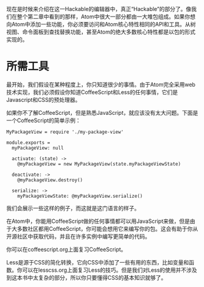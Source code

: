 <!-- 译者：Github@wizardforcel -->

现在是时候来介绍在这一Hackable的编辑器中，真正“Hackable”的部分了。像我们在整个第二章中看到的那样，Atom中很大一部分都由一大堆包组成。如果你想向Atom中添加一些功能，你必须要访问和Atom核心特性相同的API和工具。从树视图、命令面板到查找替换功能，甚至Atom的绝大多数核心特性都是以包的形式实现的。

# 所需工具 #

最开始，我们假设在某种程度上，你只知道很少的事情。由于Atom完全采用web技术实现，我们必须假设你知道CoffeeScript和Less的任何事情，它们是Javascript和CSS的预处理器。

如果你不了解CoffeeScript，但是熟悉JavaScript，就应该没有太大问题。下面是一个CoffeeScript的简单示例：

```
MyPackageView = require './my-package-view'

module.exports =
  myPackageView: null

  activate: (state) ->
    @myPackageView = new MyPackageView(state.myPackageViewState)

  deactivate: ->
    @myPackageView.destroy()

  serialize: ->
    myPackageViewState: @myPackageView.serialize()
```

我们会展示一些这样的例子，而这就是这门语言的样子。

在Atom中，你能用CoffeeScript做的任何事情都可以用JavaScript来做，但是由于大多数社区都用CoffeeScript，你可能会想用它来编写你的包。这会有助于你从开源社区中获取代码，并且在许多实例中编写更简单的代码。

你可以在coffeescript.org上面复习CoffeeScript。

Less是源于CSS的简化转换，它向CSS中添加了一些有用的东西，比如变量和函数。你可以在lesscss.org上面复习Less的技巧。但是我们对Less的使用并不涉及到这本书中太复杂的部分，所以你只要懂得CSS的基本知识就够了。